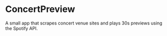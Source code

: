 # ConcertPreview

A small app that scrapes concert venue sites and plays 30s previews using the Spotify API. 
